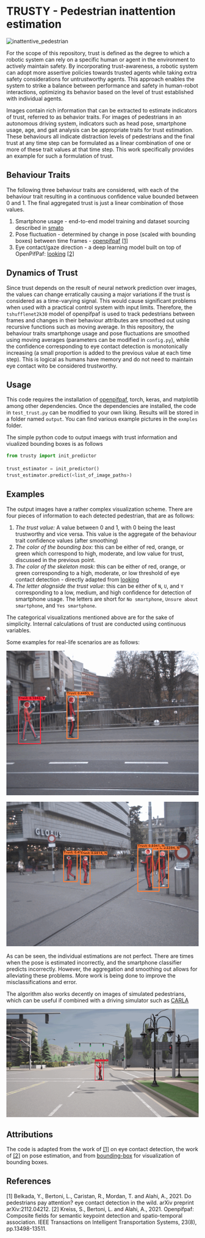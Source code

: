 # TRUSTY - Pedestrian inattention estimation

![inattentive_pedestrian](https://github.com/saadejazz/trusty/blob/main/examples/test3.gif)

For the scope of this repository, trust is defined as the degree to which a robotic system can rely on a specific human or agent in the environment to actively maintain safety. By incorporating trust-awareness, a robotic system can adopt more assertive policies towards trusted agents while taking extra safety considerations for untrustworthy agents. This approach enables the system to strike a balance between performance and safety in human-robot interactions, optimizing its behavior based on the level of trust established with individual agents.

Images contain rich information that can be extracted to estimate indicators of trust, referred to as behavior traits. For images of pedestrians in an autonomous driving system, indicators such as head pose, smartphone usage, age, and gait analysis can be appropriate traits for trust estimation. These behaviours all indicate distraction levels of pedestrians and the final trust at any time step can be formulated as a linear combination of one or more of these trait values at that time step. This work specifically provides an example for such a formulation of trust.

## Behaviour Traits

The following three behaviour traits are considered, with each of the behaviour trait resulting in a continuous confidence value bounded between 0 and 1. The final aggregated trust is just a linear combination of those values.
1. Smartphone usage - end-to-end model training and dataset sourcing described in [smato](https://github.com/saadejazz/smato)
2. Pose fluctuation - determined by change in pose (scaled with bounding boxes) between time frames - [openpifpaf](https://github.com/openpifpaf/openpifpaf) [[1]](1)
3. Eye contact/gaze direction - a deep learning model built on top of OpenPifPaf: [looking](https://github.com/vita-epfl/looking) [[2]](2)


## Dynamics of Trust

Since trust depends on the result of neural network prediction over images, the values can change erratically causing a major variations if the trust is considered as a time-varying signal. This would cause significant problems when used with a practical control system with input limits. Therefore, the ```tshufflenet2k30``` model of openpifpaf is used to track pedestrians between frames and changes in their behaviour attributes are smoothed out using recursive functions such as moving average. In this repository, the behaviour traits smartphonge usage and pose fluctuations are smoothed using moving averages (parameters can be modified in ```config.py```), while the confidence corresponding to eye contact detection is monotonically increasing (a small proportion is added to the previous value at each time step). This is logical as humans have memory and do not need to maintain eye contact wito be considered trustworthy.

## Usage
This code requires the installation of [openpifpaf](https://github.com/openpifpaf/openpifpaf), torch, keras, and matplotlib among other dependencies. Once the dependencies are installed, the code in ```test_trust.py``` can be modified to your own liking. Results will be stored in a folder named ```output```. You can find various example pictures in the ```exmples``` folder.

The simple python code to output imaegs with trust information and viualized bounding boxes is as follows
```python
from trusty import init_predictor

trust_estimator = init_predictor()
trust_estimator.predict(<list_of_image_paths>)
```

## Examples
The output images have a rather complex visualization scheme. There are four pieces of information to each detected pedestrian, that are as follows:
1. _The trust value:_ A value between 0 and 1, with 0 being the least trustworthy and vice versa. This value is the aggregate of the behaviour trait confidence values (after smoothing)
2. _The color of the bounding box:_ this can be either of red, orange, or green which correspond to high, moderate, and low value for trust, discussed in the previous point.
3. _The color of the skeleton mask:_ this can be either of red, orange, or green corresponding to a high, moderate, or low threshold of eye contact detection - directly adapted from [looking](https://github.com/vita-epfl/looking)
4. _The letter alognside the trust value:_ this can be either of ```N```, ```U```, and ```Y``` corresponding to a low, medium, and high confidence for detection of smartphone usage. The letters are short for ```No smartphone```, ```Unsure about smartphone```, and ```Yes smartphone```.

The categorical visualizations mentioned above are for the sake of simplicity. Internal calculations of trust are conducted using continuous variables.

Some examples for real-life scenarios are as follows:  

![smato_distracted](https://github.com/saadejazz/trusty/blob/main/examples/smato_distracted.gif)

![multiple_pedestrians](https://github.com/saadejazz/trusty/blob/main/examples/test2.gif)

As can be seen, the individual estimations are not perfect. There are times when the pose is estimated incorrectly, and the smartphone classifier predicts incorrectly. However, the aggregation and smoothing out allows for alleviating these problems. More work is being done to improve the misclassifications and error.

The algorithm also works decently on images of simulated pedestrians, which can be useful if combined with a driving simulator such as [CARLA](https://carla.org/)

![carla_example](https://github.com/saadejazz/trusty/blob/main/examples/simulated.gif)

## Attributions
The code is adapted from the work of [[1]](1) on eye contact detection, the work of [[2]](2) on pose estimation, and from [bounding-box](https://github.com/nalepae/bounding-box) for visualization of bounding boxes.

## References
<a id="1">[1]</a> Belkada, Y., Bertoni, L., Caristan, R., Mordan, T. and Alahi, A., 2021. Do pedestrians pay attention? eye contact detection in the wild. arXiv preprint arXiv:2112.04212.
<a id="2">[2]</a> Kreiss, S., Bertoni, L. and Alahi, A., 2021. Openpifpaf: Composite fields for semantic keypoint detection and spatio-temporal association. IEEE Transactions on Intelligent Transportation Systems, 23(8), pp.13498-13511.
